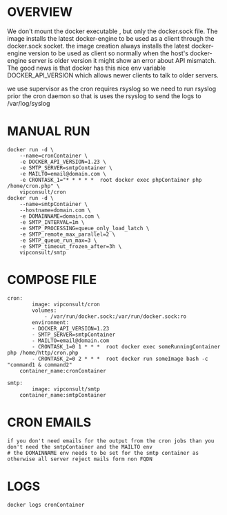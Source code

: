 # OVERVIEW


We don't mount the docker executable , but only the docker.sock file.
 The image installs the latest docker-engine to be used as a client through the docker.sock socket.
the image creation always installs the latest docker-engine version to be used as client so normally when the host's docker-engine server is older version it might show an error about API mismatch. 
The good news is that docker has this nice env variable DOCKER_API_VERSION which allows newer clients to talk to older servers.




we use supervisor as the cron requires rsyslog so we need to run rsyslog prior the cron daemon so that is uses the rsyslog to send the logs to /var/log/syslog




# MANUAL RUN
	docker run -d \
		--name=cronContainer \
		-e DOCKER_API_VERSION=1.23 \ 
		-e SMTP_SERVER=smtpContainer \ 
		-e MAILTO=email@domain.com \
		-e CRONTASK_1="* * * * *  root docker exec phpContainer php /home/cron.php" \
		vipconsult/cron
	docker run -d \
		--name=smtpContainer \
		--hostname=domain.com \
		-e DOMAINNAME=domain.com \
		-e SMTP_INTERVAL=1m \
		-e SMTP_PROCESSING=queue_only_load_latch \
		-e SMTP_remote_max_parallel=2 \
		-e SMTP_queue_run_max=3 \
		-e SMTP_timeout_frozen_after=3h \
		vipconsult/smtp

# COMPOSE FILE


	cron:
        	image: vipconsult/cron
        	volumes:  
        	    - /var/run/docker.sock:/var/run/docker.sock:ro
        	environment:
		    - DOCKER_API_VERSION=1.23
		    - SMTP_SERVER=smtpContainer
		    - MAILTO=email@domain.com
		    - CRONTASK_1=0 1 * * *  root docker exec someRunningContainer php /home/http/cron.php
		    - CRONTASK_2=0 2 * * * 	root docker run someImage bash -c "command1 & command2"
		container_name:cronContainer

	smtp:
        	image: vipconsult/smtp
		container_name:smtpContainer
		
# CRON EMAILS
	if you don't need emails for the output from the cron jobs than you don't need the smtpContainer and the MAILTO env
	# the DOMAINNAME env needs to be set for the smtp container as otherwise all server reject mails form non FQDN
# LOGS
	docker logs cronContainer
